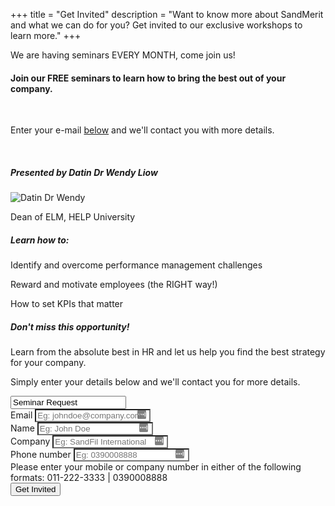 +++
title = "Get Invited"
description = "Want to know more about SandMerit and what we can do for you? Get invited to our exclusive workshops to learn more."
+++
<div class="message success" data-component="message"> We are having seminars EVERY MONTH, come join us! <span class="close small"></span></div>
<h4>Join our <span class="highlight">FREE</span> seminars to learn how to bring the best out of your company.</h4>
<br/>
<p>Enter your e-mail <a href="#sign-up">below</a> and we'll contact you with more details.</p>

<br/>
<div class="row align-center" id="forum-desc">
<div class="col col-6">
  <h5>Presented by Datin Dr Wendy Liow</h5>
  <img src="/img/profiles/wendy.png" alt="Datin Dr Wendy">
  <br />
  <p>Dean of ELM, HELP University</p>
</div>
<div class="col col-6">
  <h5>Learn how to:</h5>
  <div id="forum-hook">
    <div class="pains">
      <i class="fa fa-check-square-o"></i>
      <p>
        Identify and overcome performance management challenges
      </p>
    </div>
    <div class="pains">
      <i class="fa fa-check-square-o"></i>
      <p>
        Reward and motivate employees (the RIGHT way!)
      </p>
    </div>
    <div class="pains">
      <i class="fa fa-check-square-o"></i>
      <p>
        How to set KPIs that matter
      </p>
    </div>
  </div>
</div>
</div>

<h5>Don't miss this opportunity!</h5>
<p>Learn from the absolute best in HR and let us help you find the best strategy for your company.</p>
<p>Simply enter your details below and we'll contact you for more details.</p>
<form action="https://formspree.io/wilson@sandfil.com" method="POST" class="form form-centered" id="sign-up">
<div class="invisible"><input type="text" name="Submission type" value="Seminar Request"></div>

<div class="form-item">
    <label>Email</label>
    <input type="email" name="(Seminar) email" autocomplete="off" style="background-image: url(&quot;data:image/png;base64,iVBORw0KGgoAAAANSUhEUgAAABAAAAASCAYAAABSO15qAAAAAXNSR0IArs4c6QAAAPhJREFUOBHlU70KgzAQPlMhEvoQTg6OPoOjT+JWOnRqkUKHgqWP4OQbOPokTk6OTkVULNSLVc62oJmbIdzd95NcuGjX2/3YVI/Ts+t0WLE2ut5xsQ0O+90F6UxFjAI8qNcEGONia08e6MNONYwCS7EQAizLmtGUDEzTBNd1fxsYhjEBnHPQNG3KKTYV34F8ec/zwHEciOMYyrIE3/ehKAqIoggo9inGXKmFXwbyBkmSQJqmUNe15IRhCG3byphitm1/eUzDM4qR0TTNjEixGdAnSi3keS5vSk2UDKqqgizLqB4YzvassiKhGtZ/jDMtLOnHz7TE+yf8BaDZXA509yeBAAAAAElFTkSuQmCC&quot;); background-repeat: no-repeat; background-attachment: scroll; background-size: 16px 18px; background-position: 98% 50%; cursor: auto;"  placeholder="Eg: johndoe@company.com" required>
</div>

<div class="form-item">
    <label>Name</label>
    <input type="text" name="(Seminar) name" autocomplete="off" style="background-image: url(&quot;data:image/png;base64,iVBORw0KGgoAAAANSUhEUgAAABAAAAASCAYAAABSO15qAAAAAXNSR0IArs4c6QAAAPhJREFUOBHlU70KgzAQPlMhEvoQTg6OPoOjT+JWOnRqkUKHgqWP4OQbOPokTk6OTkVULNSLVc62oJmbIdzd95NcuGjX2/3YVI/Ts+t0WLE2ut5xsQ0O+90F6UxFjAI8qNcEGONia08e6MNONYwCS7EQAizLmtGUDEzTBNd1fxsYhjEBnHPQNG3KKTYV34F8ec/zwHEciOMYyrIE3/ehKAqIoggo9inGXKmFXwbyBkmSQJqmUNe15IRhCG3byphitm1/eUzDM4qR0TTNjEixGdAnSi3keS5vSk2UDKqqgizLqB4YzvassiKhGtZ/jDMtLOnHz7TE+yf8BaDZXA509yeBAAAAAElFTkSuQmCC&quot;); background-repeat: no-repeat; background-attachment: scroll; background-size: 16px 18px; background-position: 98% 50%; cursor: auto;" placeholder="Eg: John Doe" required>
</div>
<div class="form-item">
    <label>Company</label>
    <input type="text" name="(Seminar) company" autocomplete="off" style="background-image: url(&quot;data:image/png;base64,iVBORw0KGgoAAAANSUhEUgAAABAAAAASCAYAAABSO15qAAAAAXNSR0IArs4c6QAAAPhJREFUOBHlU70KgzAQPlMhEvoQTg6OPoOjT+JWOnRqkUKHgqWP4OQbOPokTk6OTkVULNSLVc62oJmbIdzd95NcuGjX2/3YVI/Ts+t0WLE2ut5xsQ0O+90F6UxFjAI8qNcEGONia08e6MNONYwCS7EQAizLmtGUDEzTBNd1fxsYhjEBnHPQNG3KKTYV34F8ec/zwHEciOMYyrIE3/ehKAqIoggo9inGXKmFXwbyBkmSQJqmUNe15IRhCG3byphitm1/eUzDM4qR0TTNjEixGdAnSi3keS5vSk2UDKqqgizLqB4YzvassiKhGtZ/jDMtLOnHz7TE+yf8BaDZXA509yeBAAAAAElFTkSuQmCC&quot;); background-repeat: no-repeat; background-attachment: scroll; background-size: 16px 18px; background-position: 98% 50%; cursor: auto;" placeholder="Eg: SandFil International" required>
</div>
<div class="form-item">
    <label>Phone number</label>
    <input type="tel" name="(Seminar) phone" autocomplete="off" style="background-image: url(&quot;data:image/png;base64,iVBORw0KGgoAAAANSUhEUgAAABAAAAASCAYAAABSO15qAAAAAXNSR0IArs4c6QAAAPhJREFUOBHlU70KgzAQPlMhEvoQTg6OPoOjT+JWOnRqkUKHgqWP4OQbOPokTk6OTkVULNSLVc62oJmbIdzd95NcuGjX2/3YVI/Ts+t0WLE2ut5xsQ0O+90F6UxFjAI8qNcEGONia08e6MNONYwCS7EQAizLmtGUDEzTBNd1fxsYhjEBnHPQNG3KKTYV34F8ec/zwHEciOMYyrIE3/ehKAqIoggo9inGXKmFXwbyBkmSQJqmUNe15IRhCG3byphitm1/eUzDM4qR0TTNjEixGdAnSi3keS5vSk2UDKqqgizLqB4YzvassiKhGtZ/jDMtLOnHz7TE+yf8BaDZXA509yeBAAAAAElFTkSuQmCC&quot;); background-repeat: no-repeat; background-attachment: scroll; background-size: 16px 18px; background-position: 98% 50%; cursor: auto;" placeholder="Eg: 0390008888" pattern="^(1?)(-| ?)(\()?([0-9]{3})(\)|-| |\)-|\) )?([0-9]{3})(-| )?([0-9]{4}|[0-9]{4})$" required>
    <div class="desc">Please enter your mobile or company number in either of the following formats: 011-222-3333 | 0390008888 </div>
</div>

<input type="submit" value="Get Invited" class="button primary width-100">
</form>

<script>
// URL updates and the element focus is maintained
// originally found via in Update 3 on http://www.learningjquery.com/2007/10/improved-animated-scrolling-script-for-same-page-links

// filter handling for a /dir/ OR /indexordefault.page
function filterPath(string) {
return string
  .replace(/^\//, '')
  .replace(/(index|default).[a-zA-Z]{3,4}$/, '')
  .replace(/\/$/, '');
}

var locationPath = filterPath(location.pathname);
$('a[href*="#"]').each(function () {
var thisPath = filterPath(this.pathname) || locationPath;
var hash = this.hash;
if ($("#" + hash.replace(/#/, '')).length) {
  if (locationPath == thisPath && (location.hostname == this.hostname || !this.hostname) && this.hash.replace(/#/, '')) {
    var $target = $(hash), target = this.hash;
    if (target) {
      $(this).click(function (event) {
        event.preventDefault();
        $('html, body').animate({scrollTop: $target.offset().top}, 1000, function () {
          location.hash = target;
          $target.focus();
          if ($target.is(":focus")){ //checking if the target was focused
            return false;
          }else{
            $target.attr('tabindex','-1'); //Adding tabindex for elements not focusable
            $target.focus(); //Setting focus
          };
        });
      });
    }
  }
}
});
</script>
